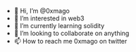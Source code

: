 - 👋 Hi, I’m @0xmago
- 👀 I’m interested in web3
- 🌱 I’m currently learning solidity
- 💞️ I’m looking to collaborate on anything
- 📫 How to reach me 0xmago on twitter

<!---
0xmago/0xmago is a ✨ special ✨ repository because its `README.md` (this file) appears on your GitHub profile.
You can click the Preview link to take a look at your changes.
--->
